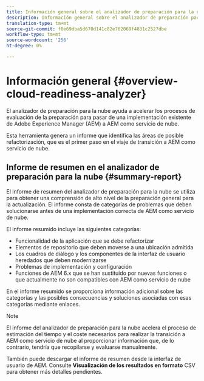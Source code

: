 ```yaml
---
title: Información general sobre el analizador de preparación para la nube
description: Información general sobre el analizador de preparación para la nube
translation-type: tm+mt
source-git-commit: f0e69dba5d670d141c82e762069f4831c2527dbe
workflow-type: tm+mt
source-wordcount: '256'
ht-degree: 0%

---
```



# Información general {#overview-cloud-readiness-analyzer}

El analizador de preparación para la nube ayuda a acelerar los procesos de evaluación de la preparación para pasar de una implementación existente de Adobe Experience Manager (AEM) a AEM como servicio de nube.

Esta herramienta genera un informe que identifica las áreas de posible refactorización, que es el primer paso en el viaje de transición a AEM como servicio de nube.

## Informe de resumen en el analizador de preparación para la nube {#summary-report}

El informe de resumen del analizador de preparación para la nube se utiliza para obtener una comprensión de alto nivel de la preparación general para la actualización. El informe consta de categorías de problemas que deben solucionarse antes de una implementación correcta de AEM como servicio de nube.

El informe resumido incluye las siguientes categorías:

* Funcionalidad de la aplicación que se debe refactorizar
* Elementos de repositorio que deben moverse a una ubicación admitida
* Los cuadros de diálogo y los componentes de la interfaz de usuario heredados que deben modernizarse
* Problemas de implementación y configuración
* Funciones de AEM 6.x que se han sustituido por nuevas funciones o que actualmente no son compatibles con AEM como servicio de nube

En el informe resumido se proporciona información adicional sobre las categorías y las posibles consecuencias y soluciones asociadas con esas categorías mediante enlaces.

>[!NOTE]
>El informe del analizador de preparación para la nube acelera el proceso de estimación del tiempo y el coste necesarios para realizar la transición a AEM como servicio de nube al proporcionar información que, de lo contrario, tendría que recopilarse y evaluarse manualmente.

También puede descargar el informe de resumen desde la interfaz de usuario de AEM. Consulte **Visualización de los resultados en formato** CSV para obtener más detalles pendientes.